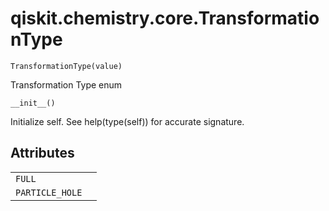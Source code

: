 <span id="qiskit-chemistry-core-transformationtype" />

# qiskit.chemistry.core.TransformationType

<span id="undefined" />

`TransformationType(value)`

Transformation Type enum

<span id="undefined" />

`__init__()`

Initialize self. See help(type(self)) for accurate signature.

## Attributes

|                 |   |
| --------------- | - |
| `FULL`          |   |
| `PARTICLE_HOLE` |   |
